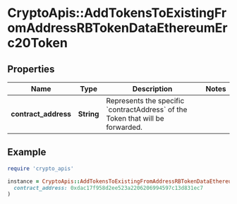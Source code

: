 # CryptoApis::AddTokensToExistingFromAddressRBTokenDataEthereumErc20Token

## Properties

| Name | Type | Description | Notes |
| ---- | ---- | ----------- | ----- |
| **contract_address** | **String** | Represents the specific &#x60;contractAddress&#x60; of the Token that will be forwarded. |  |

## Example

```ruby
require 'crypto_apis'

instance = CryptoApis::AddTokensToExistingFromAddressRBTokenDataEthereumErc20Token.new(
  contract_address: 0xdac17f958d2ee523a2206206994597c13d831ec7
)
```

